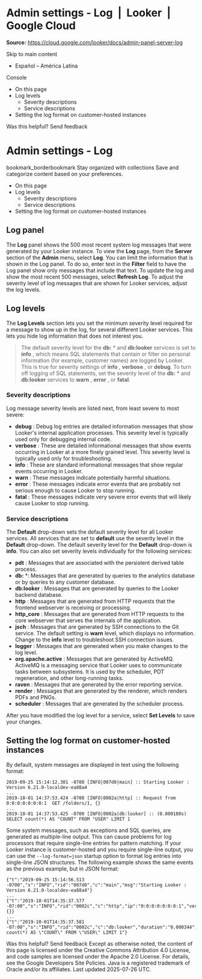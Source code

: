 # Admin settings - Log  |  Looker  |  Google Cloud

**Source:** https://cloud.google.com/looker/docs/admin-panel-server-log

Skip to main content 
  * Español – América Latina

Console 


  * On this page
  * Log levels
    * Severity descriptions
    * Service descriptions
  * Setting the log format on customer-hosted instances




Was this helpful?
Send feedback 
#  Admin settings - Log
bookmark_borderbookmark Stay organized with collections  Save and categorize content based on your preferences.
  * On this page
  * Log levels
    * Severity descriptions
    * Service descriptions
  * Setting the log format on customer-hosted instances


## Log panel
The **Log** panel shows the 500 most recent system log messages that were generated by your Looker instance. To view the **Log** page, from the **Server** section of the **Admin** menu, select **Log**.
You can limit the information that is shown in the Log panel. To do so, enter text in the **Filter** field to have the Log panel show only messages that include that text.
To update the log and show the most recent 500 messages, select **Refresh Log**.
To adjust the severity level of log messages that are shown for Looker services, adjust the log levels.
## Log levels
The **Log Levels** section lets you set the minimum severity level required for a message to show up in the log, for several different Looker services. This lets you hide log information that does not interest you.
> The default severity level for the **db:** * and **db:looker** services is set to **info** , which means SQL statements that contain or filter on personal information (for example, customer names) are logged by Looker. This is true for severity settings of **info** , **verbose** , or **debug**. To turn off logging of SQL statements, set the severity level of the **db:** * and **db:looker** services to **warn** , **error** , or **fatal**.
### Severity descriptions
Log message severity levels are listed next, from least severe to most severe:
  * **debug** : Debug log entries are detailed information messages that show Looker's internal application processes. This severity level is typically used only for debugging internal code.
  * **verbose** : These are detailed informational messages that show events occurring in Looker at a more finely grained level. This severity level is typically used only for troubleshooting.
  * **info** : These are standard informational messages that show regular events occurring in Looker.
  * **warn** : These messages indicate potentially harmful situations.
  * **error** : These messages indicate error events that are probably not serious enough to cause Looker to stop running.
  * **fatal** : These messages indicate very severe error events that will likely cause Looker to stop running.


### Service descriptions
The **Default** drop-down sets the default severity level for all Looker services. All services that are set to **default** use the severity level in the **Default** drop-down. The default severity level for the **Default** drop-down is **info**.
You can also set severity levels individually for the following services:
  * **pdt** : Messages that are associated with the persistent derived table process.
  * **db:** *: Messages that are generated by queries to the analytics database or by queries to any customer database.
  * **db:looker** : Messages that are generated by queries to the Looker backend database.
  * **http** : Messages that are generated from HTTP requests that the frontend webserver is receiving or processing.
  * **http_core** : Messages that are generated from HTTP requests to the core webserver that serves the internals of the application.
  * **jsch** : Messages that are generated by SSH connections to the Git service. The default setting is **warn** level, which displays no information. Change to the **info** level to troubleshoot SSH connection issues.
  * **logger** : Messages that are generated when you make changes to the log level.
  * **org.apache.active** : Messages that are generated by ActiveMQ. ActiveMQ is a messaging service that Looker uses to communicate tasks between subsystems. It is used by the scheduler, PDT regeneration, and other long-running tasks.
  * **raven** : Messages that are generated by the error reporting service.
  * **render** : Messages that are generated by the renderer, which renders PDFs and PNGs.
  * **scheduler** : Messages that are generated by the scheduler process.


After you have modified the log level for a service, select **Set Levels** to save your changes.
## Setting the log format on customer-hosted instances
By default, system messages are displayed in text using the following format:
```
2019-09-25 15:14:12.301 -0700 [INFO|007d0|main] :: Starting Looker : Version 6.21.0-localdev-ea88a4
...
2019-10-01 14:37:53.424 -0700 [INFO|0002a|http] :: Request from 0:0:0:0:0:0:0:1  GET /folders/1, {}
...
2019-10-01 14:37:53.425 -0700 [INFO|0002a|db:looker] :: (0.000180s) SELECT count(*) AS "COUNT" FROM "USER" LIMIT 1

```

Some system messages, such as exceptions and SQL queries, are generated as multiple-line output. This can cause problems for log processors that require single-line entries for pattern matching.
If your Looker instance is customer-hosted and you require single-line output, you can use the `--log-format=json` startup option to format log entries into single-line JSON structures. The following example shows the same events as the previous example, but in JSON format:
```
{"t":"2019-09-25 15:14:56.513 -0700","s":"INFO","rid":"007d0","c":"main","msg":"Starting Looker : Version 6.21.0-localdev-ea88a4"}
...
{"t":"2019-10-01T14:35:37.577 -07:00","s":"INFO","rid":"0002c","c":"http","ip":"0:0:0:0:0:0:0:1","verb":"GET","path":"/folders/1","params":{}}
...
{"t":"2019-10-01T14:35:37.581 -07:00","s":"INFO","rid":"0002c","c":"db:looker","duration":"0.000344","sql":"SELECT count(*) AS \"COUNT\" FROM \"USER\" LIMIT 1"}

```

Was this helpful?
Send feedback 
Except as otherwise noted, the content of this page is licensed under the Creative Commons Attribution 4.0 License, and code samples are licensed under the Apache 2.0 License. For details, see the Google Developers Site Policies. Java is a registered trademark of Oracle and/or its affiliates.
Last updated 2025-07-26 UTC.


